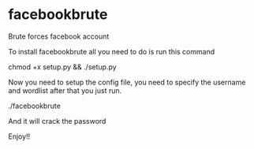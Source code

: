 # facebookbrute
Brute forces facebook account

To install facebookbrute all you need to do is run this command

chmod +x setup.py && ./setup.py

Now you need to setup the config file, you need to specify the username and wordlist 
after that you just run.

./facebookbrute

And it will crack the password

Enjoy!!
